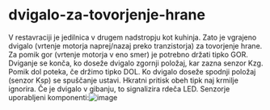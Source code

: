# dvigalo-za-tovorjenje-hrane
V restavraciji je jedilnica v drugem nadstropju kot kuhinja. Zato je vgrajeno dvigalo (vrtenje motorja naprej/nazaj preko tranzistorja) za tovorjenje hrane. Za pomik gor (vrtenje motorja v eno smer) je potrebno držati tipko GOR. Dviganje se konča, ko doseže dvigalo zgornji položaj, kar zazna senzor Kzg. Pomik dol poteka, če držimo tipko DOL. Ko dvigalo doseže spodnji položaj (senzor Ksp) se spuščanje ustavi. Hkratni pritisk obeh tipk naj krmilje ignorira. Če je dvigalo v gibanju, to signalizira rdeča LED. Senzorje
uporabljeni komponenti:![image](https://user-images.githubusercontent.com/130037393/231946386-e2aabad5-c3f1-4590-a7b8-d8a6ccd23c6f.png)
